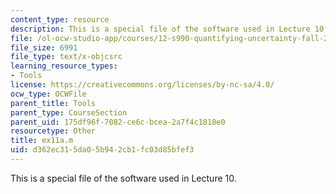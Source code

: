 ```yaml
---
content_type: resource
description: This is a special file of the software used in Lecture 10.
file: /ol-ocw-studio-app/courses/12-s990-quantifying-uncertainty-fall-2012/d362ec315da05b942cb1fc03d85bfef3_ex11a.m
file_size: 6991
file_type: text/x-objcsrc
learning_resource_types:
- Tools
license: https://creativecommons.org/licenses/by-nc-sa/4.0/
ocw_type: OCWFile
parent_title: Tools
parent_type: CourseSection
parent_uid: 175df96f-7082-ce6c-bcea-2a7f4c1818e0
resourcetype: Other
title: ex11a.m
uid: d362ec31-5da0-5b94-2cb1-fc03d85bfef3
---
```

This is a special file of the software used in Lecture 10.